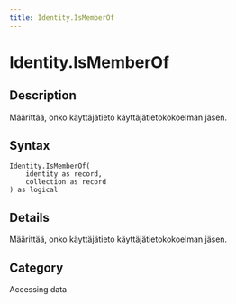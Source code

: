 ```yaml
---
title: Identity.IsMemberOf
---
```


# Identity.IsMemberOf


## Description

Määrittää, onko käyttäjätieto käyttäjätietokokoelman jäsen.


## Syntax

```powerquery
Identity.IsMemberOf(
    identity as record,
    collection as record
) as logical
```


## Details

Määrittää, onko käyttäjätieto käyttäjätietokokoelman jäsen.



## Category
Accessing data
